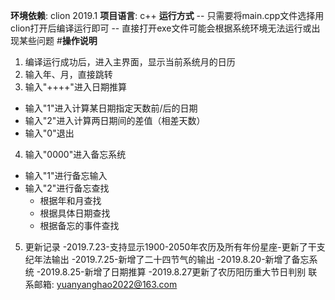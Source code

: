**环境依赖**: clion 2019.1
**项目语言**: c++
**运行方式**
-- 只需要将main.cpp文件选择用clion打开后编译运行即可
-- 直接打开exe文件可能会根据系统环境无法运行或出现某些问题
#**操作说明**
 1. 编译运行成功后，进入主界面，显示当前系统月的日历
 2. 输入年、月，直接跳转
 3. 输入"++++"进入日期推算
  - 输入"1"进入计算某日期指定天数前/后的日期
  - 输入"2"进入计算两日期间的差值（相差天数）
  - 输入"0"退出
 4. 输入"0000"进入备忘系统
  - 输入"1"进行备忘输入
  - 输入"2"进行备忘查找
    - 根据年和月查找
    - 根据具体日期查找
    - 根据备忘的事件查找
 5. 更新记录
-2019.7.23-支持显示1900-2050年农历及所有年份星座-更新了干支纪年法输出
-2019.7.25-新增了二十四节气的输出
-2019.8.20-新增了备忘系统
-2019.8.25-新增了日期推算
-2019.8.27更新了农历阳历重大节日判别
联系邮箱: yuanyanghao2022@163.com
